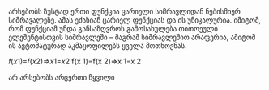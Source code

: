 არსებობს ზუსტად ერთი ფუნქცია ცარიელი სიმრავლიდან ნებისმიერ სიმრავალეზე. ამას ეძახიან ცარიელ ფუნქციას და ის უნიკალურია. იმიტომ, რომ ფუნქციამ უნდა განსაზღვროს გამოსახულება თითოეული ელემენტისთვის სიმრავლეში – მაგრამ სიმრავლეშიო არაფერია, ამიტომ ის ავტომატურად აკმაყოფილებს ყველა მოთხოვნას.



𝑓(𝑥1)=𝑓(𝑥2)⇒𝑥1=𝑥2 f(x 1)=f(x 2)⇒x 1=x 2
​
 
არ არსებობს არცერთი წყვილი 